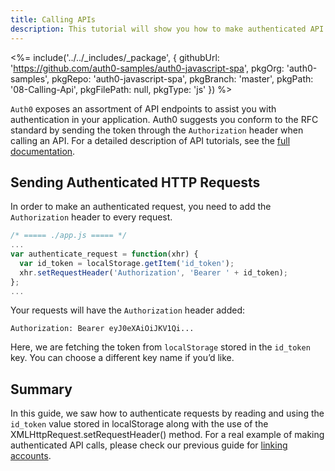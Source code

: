 ```yaml
---
title: Calling APIs
description: This tutorial will show you how to make authenticated API calls.
---
```


<%= include('../../_includes/_package', {
  githubUrl: 'https://github.com/auth0-samples/auth0-javascript-spa',
  pkgOrg: 'auth0-samples',
  pkgRepo: 'auth0-javascript-spa',
  pkgBranch: 'master',
  pkgPath: '08-Calling-Api',
  pkgFilePath: null,
  pkgType: 'js'
}) %>

`Auth0` exposes an assortment of API endpoints to assist you with authentication in your application. Auth0 suggests you conform to the RFC standard by sending the token through the `Authorization` header when calling an API. For a detailed description of API tutorials, see the [full documentation](https://auth0.com/docs/quickstart/backend).

## Sending Authenticated HTTP Requests

In order to make an authenticated request, you need to add the `Authorization` header to every request.

```javascript
/* ===== ./app.js ===== */
...
var authenticate_request = function(xhr) {
  var id_token = localStorage.getItem('id_token');
  xhr.setRequestHeader('Authorization', 'Bearer ' + id_token);
};
...
```

Your requests will have the `Authorization` header added:

`Authorization: Bearer eyJ0eXAiOiJKV1Qi...`

Here, we are fetching the token from `localStorage` stored in the `id_token` key. You can choose a different key name if you’d like.

## Summary

In this guide, we saw how to authenticate requests by reading and using the `id_token` value stored in localStorage along with the use of the XMLHttpRequest.setRequestHeader() method. For a real example of making authenticated API calls, please check our previous guide for [linking accounts](/quickstart/spa/vanillajs/05-linking-accounts).
